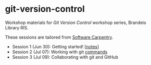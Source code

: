 # git-version-control
Workshop materials for *Git Version Control* workshop series, Brandeis Library RIS.

These sessions are tailored from [Software Carpentry](http://swcarpentry.github.io/git-novice/).


- Session 1 (Jun 30): Getting started! [[notes](https://github.com/DeisData/git-version-control/blob/master/session-1.md)]
- Session 2 (Jul 07): Working with git [commands](https://github.com/DeisData/git-version-control/blob/master/lesson2_git.txt)
- Session 3 (Jul 09): Collaborating with git and GitHub
